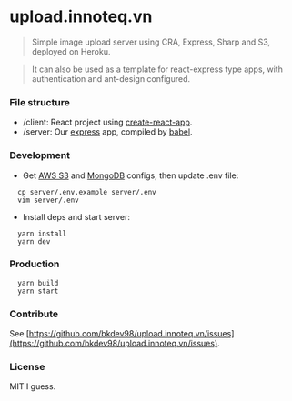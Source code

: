 # upload.innoteq.vn

> Simple image upload server using CRA, Express, Sharp and S3, deployed on Heroku.

> It can also be used as a template for react-express type apps, with authentication and ant-design configured.

### File structure

- /client: React project using [create-react-app](https://github.com/facebook/create-react-app).
- /server: Our [express](https://expressjs.com/) app, compiled by [babel](https://babeljs.io/).

### Development

- Get [AWS S3](https://s3.console.aws.amazon.com/s3/home) and [MongoDB](https://www.mongodb.com/) configs, then update .env file:

```
  cp server/.env.example server/.env
  vim server/.env
```

- Install deps and start server:

```
  yarn install
  yarn dev
```

### Production

```
  yarn build
  yarn start
```

### Contribute

See [https://github.com/bkdev98/upload.innoteq.vn/issues](https://github.com/bkdev98/upload.innoteq.vn/issues).

### License

MIT I guess.
